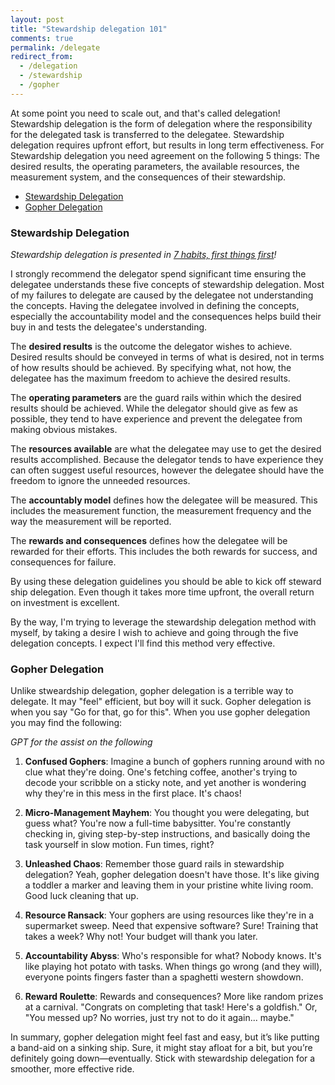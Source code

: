 ```yaml
---
layout: post
title: "Stewardship delegation 101"
comments: true
permalink: /delegate
redirect_from:
  - /delegation
  - /stewardship
  - /gopher
---
```


At some point you need to scale out, and that's called delegation! Stewardship delegation is the form of delegation where the responsibility for the delegated task is transferred to the delegatee. Stewardship delegation requires upfront effort, but results in long term effectiveness. For Stewardship delegation you need agreement on the following 5 things: The desired results, the operating parameters, the available resources, the measurement system, and the consequences of their stewardship.

<!-- prettier-ignore-start -->
<!-- vim-markdown-toc GFM -->

- [Stewardship Delegation](#stewardship-delegation)
- [Gopher Delegation](#gopher-delegation)

<!-- vim-markdown-toc -->
<!-- prettier-ignore-end -->

### Stewardship Delegation

_Stewardship delegation is presented in [7 habits, first things first](/7h-c3)!_

I strongly recommend the delegator spend significant time ensuring the delegatee understands these five concepts of stewardship delegation. Most of my failures to delegate are caused by the delegatee not understanding the concepts. Having the delegatee involved in defining the concepts, especially the accountability model and the consequences helps build their buy in and tests the delegatee's understanding.

The **desired results** is the outcome the delegator wishes to achieve. Desired results should be conveyed in terms of what is desired, not in terms of how results should be achieved. By specifying what, not how, the delegatee has the maximum freedom to achieve the desired results.

The **operating parameters** are the guard rails within which the desired results should be achieved. While the delegator should give as few as possible, they tend to have experience and prevent the delegatee from making obvious mistakes.

The **resources available** are what the delegatee may use to get the desired results accomplished. Because the delegator tends to have experience they can often suggest useful resources, however the delegatee should have the freedom to ignore the unneeded resources.

The **accountably model** defines how the delegatee will be measured. This includes the measurement function, the measurement frequency and the way the measurement will be reported.

The **rewards and consequences** defines how the delegatee will be rewarded for their efforts. This includes the both rewards for success, and consequences for failure.

By using these delegation guidelines you should be able to kick off steward ship delegation. Even though it takes more time upfront, the overall return on investment is excellent.

By the way, I'm trying to leverage the stewardship delegation method with myself, by taking a desire I wish to achieve and going through the five delegation concepts. I expect I'll find this method very effective.

### Gopher Delegation

Unlike stweardship delegation, gopher delegation is a terrible way to delegate. It may "feel" efficient, but boy will it suck. Gopher delegation is when you say "Go for that, go for this". When you use gopher delegation you may find the following:

_GPT for the assist on the following_

1. **Confused Gophers**: Imagine a bunch of gophers running around with no clue what they're doing. One's fetching coffee, another's trying to decode your scribble on a sticky note, and yet another is wondering why they're in this mess in the first place. It's chaos!

2. **Micro-Management Mayhem**: You thought you were delegating, but guess what? You're now a full-time babysitter. You're constantly checking in, giving step-by-step instructions, and basically doing the task yourself in slow motion. Fun times, right?

3. **Unleashed Chaos**: Remember those guard rails in stewardship delegation? Yeah, gopher delegation doesn't have those. It's like giving a toddler a marker and leaving them in your pristine white living room. Good luck cleaning that up.

4. **Resource Ransack**: Your gophers are using resources like they're in a supermarket sweep. Need that expensive software? Sure! Training that takes a week? Why not! Your budget will thank you later.

5. **Accountability Abyss**: Who's responsible for what? Nobody knows. It's like playing hot potato with tasks. When things go wrong (and they will), everyone points fingers faster than a spaghetti western showdown.

6. **Reward Roulette**: Rewards and consequences? More like random prizes at a carnival. "Congrats on completing that task! Here's a goldfish." Or, "You messed up? No worries, just try not to do it again... maybe."

In summary, gopher delegation might feel fast and easy, but it’s like putting a band-aid on a sinking ship. Sure, it might stay afloat for a bit, but you’re definitely going down—eventually. Stick with stewardship delegation for a smoother, more effective ride.
